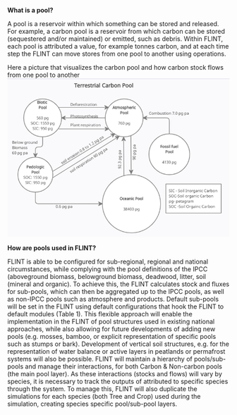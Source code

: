 **What is a pool?**

A pool is a reservoir within which something can be stored and released. For example, a carbon pool is a reservoir from which carbon can be stored (sequestered and/or maintained) or emitted, such as debris. Within FLINT, each pool is attributed a value, for example tonnes carbon, and at each time step the FLINT can move stores from one pool to another using operations.

Here a picture that visualizes the carbon pool and how carbon stock flows from one pool to another
![Carbon Pool image](images/carbon_pool.PNG)

**How are pools used in FLINT?**

FLINT is able to be configured for sub-regional, regional and national circumstances, while complying with the pool definitions of the IPCC (aboveground biomass, belowground biomass, deadwood, litter, soil (mineral and organic). To achieve this, the FLINT calculates stock and fluxes for sub-pools, which can then be aggregated up to the IPCC pools, as well as non-IPCC pools such as atmosphere and products. Default sub-pools will be set in the FLINT using default configurations that hook the FLINT to default modules (Table 1).  This flexible approach will enable the implementation in the FLINT of pool structures used in existing national approaches, while also allowing for future developments of adding new pools (e.g. mosses, bamboo, or explicit representation of specific pools such as stumps or bark). Development of vertical soil structures, e.g. for the representation of water balance or active layers in peatlands or permafrost systems will also be possible.
FLINT will maintain a hierarchy of pools/sub-pools and manage their interactions, for both Carbon & Non-carbon pools (the main pool layer). As these interactions (stocks and flows) will vary by species, it is necessary to track the outputs of attributed to specific species through the system. To manage this, FLINT will also duplicate the simulations for each species (both Tree and Crop) used during the simulation, creating species specific pool/sub-pool layers.








